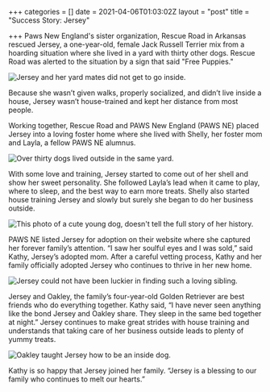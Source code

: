 +++
categories = []
date = 2021-04-06T01:03:02Z
layout = "post"
title = "Success Story: Jersey"

+++
Paws New England's sister organization, Rescue Road in Arkansas rescued Jersey, a one-year-old, female Jack Russell Terrier mix from a hoarding situation where she lived in a yard with thirty other dogs. Rescue Road was alerted to the situation by a sign that said "Free Puppies."

![Jersey and her yard mates did not get to go inside. ](/img/articles/hoardinghome.jpeg "The backyard Jersey lived in.")

Because she wasn’t given walks, properly socialized, and didn’t live inside a house, Jersey wasn’t house-trained and kept her distance from most people.

Working together, Rescue Road and PAWS New England (PAWS NE) placed Jersey into a loving foster home where she lived with Shelly, her foster mom and Layla, a fellow PAWS NE alumnus.

![Over thirty dogs lived outside in the same yard.](/img/articles/dayofrescue.jpeg "On the day of rescue, the thirty dogs were brought to safety. ")

With some love and training, Jersey started to come out of her shell and show her sweet personality. She followed Layla’s lead when it came to play, where to sleep, and the best way to earn more treats. Shelly also started house training Jersey and slowly but surely she began to do her business outside.

![This photo of a cute young dog, doesn't tell the full story of her history.](/img/articles/jersey_firstphoto.jpeg "This was our first photo of Jersey")

PAWS NE listed Jersey for adoption on their website where she captured her forever family’s attention. “I saw her soulful eyes and I was sold,” said Kathy, Jersey’s adopted mom. After a careful vetting process, Kathy and her family officially adopted Jersey who continues to thrive in her new home.

![Jersey could not have been luckier in finding such a loving sibling.](/img/articles/image6.jpeg "Jersey found a loving sibling in Oakley")

Jersey and Oakley, the family’s four-year-old Golden Retriever are best friends who do everything together. Kathy said, “I have never seen anything like the bond Jersey and Oakley share. They sleep in the same bed together at night.” Jersey continues to make great strides with house training and understands that taking care of her business outside leads to plenty of yummy treats.

![Oakley taught Jersey how to be an inside dog.](/img/articles/image2.jpeg "Oakley made Jersey feel right at home.")

Kathy is so happy that Jersey joined her family. “Jersey is a blessing to our family who continues to melt our hearts.”